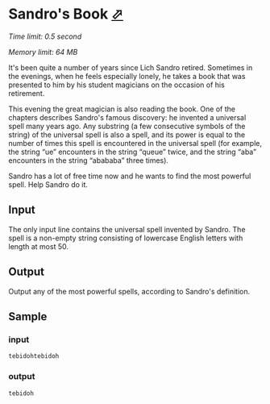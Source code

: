# Sandro's Book [⬀](https://acm.timus.ru/problem.aspx?space=1&num=1723)

_Time limit: 0.5 second_

_Memory limit: 64 MB_

It's been quite a number of years since Lich Sandro retired. Sometimes in the evenings, when he feels especially lonely, he takes a book that was presented to him by his student magicians on the occasion of his retirement.

This evening the great magician is also reading the book. One of the chapters describes Sandro's famous discovery: he invented a universal spell many years ago. Any substring (a few consecutive symbols of the string) of the universal spell is also a spell, and its power is equal to the number of times this spell is encountered in the universal spell (for example, the string “ue” encounters in the string “queue” twice, and the string “aba” encounters in the string “abababa” three times).

Sandro has a lot of free time now and he wants to find the most powerful spell. Help Sandro do it.

## Input

The only input line contains the universal spell invented by Sandro. The spell is a non-empty string consisting of lowercase English letters with length at most 50.

## Output

Output any of the most powerful spells, according to Sandro's definition.

## Sample

### input
```
tebidohtebidoh
```

### output
```
tebidoh
```
